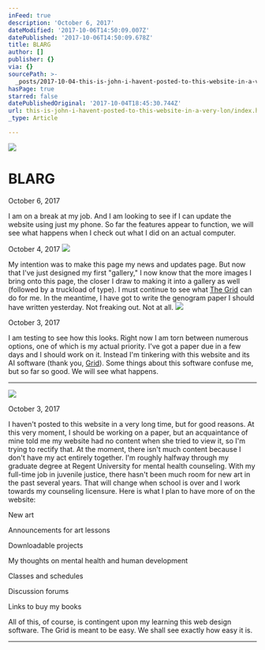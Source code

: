 ```yaml
---
inFeed: true
description: 'October 6, 2017'
dateModified: '2017-10-06T14:50:09.007Z'
datePublished: '2017-10-06T14:50:09.678Z'
title: BLARG
author: []
publisher: {}
via: {}
sourcePath: >-
  _posts/2017-10-04-this-is-john-i-havent-posted-to-this-website-in-a-very-lon.md
hasPage: true
starred: false
datePublishedOriginal: '2017-10-04T18:45:30.744Z'
url: this-is-john-i-havent-posted-to-this-website-in-a-very-lon/index.html
_type: Article

---
```

![](https://the-grid-user-content.s3-us-west-2.amazonaws.com/58df03cb-2cd5-40a7-8d52-f3a4bc46e77c.jpg)

# BLARG

October 6, 2017

I am on a break at my job. And I am looking to see if I can update the website using just my phone. So far the features appear to function, we will see what happens when I check out what I did on an actual computer.

October 4, 2017
![](https://s3-us-west-2.amazonaws.com/the-grid-img/p/5a2b6a44cee7b1a2cdacb50ef0f98542c0b21a08.jpg)

My intention was to make this page my news and updates page. But now that I've just designed my first "gallery," I now know that the more images I bring onto this page, the closer I draw to making it into a gallery as well (followed by a truckload of type). I must continue to see what [The Grid][0] can do for me. In the meantime, I have got to write the genogram paper I should have written yesterday. Not freaking out. Not at all.
![](https://s3-us-west-2.amazonaws.com/the-grid-img/p/e3fda9ac83cbe08ffa8dd1127f7132856ae2098d.jpg)

October 3, 2017

I am testing to see how this looks. Right now I am torn between numerous options, one of which is my actual priority. I've got a paper due in a few days and I should work on it. Instead I'm tinkering with this website and its AI software (thank you, [Grid][1]). Some things about this software confuse me, but so far so good. We will see what happens.

---

![](https://the-grid-user-content.s3-us-west-2.amazonaws.com/3b67e4ec-4b78-4260-a50c-2bfdda734969.jpg)

October 3, 2017

I haven't posted to this website in a very long time, but for good reasons. At this very moment, I should be working on a paper, but an acquaintance of mine told me my website had no content when she tried to view it, so I'm trying to rectify that. At the moment, there isn't much content because I don't have my act entirely together. I'm roughly halfway through my graduate degree at Regent University for mental health counseling. With my full-time job in juvenile justice, there hasn't been much room for new art in the past several years. That will change when school is over and I work towards my counseling licensure. Here is what I plan to have more of on the website:

New art

Announcements for art lessons

Downloadable projects

My thoughts on mental health and human development

Classes and schedules

Discussion forums

Links to buy my books

All of this, of course, is contingent upon my learning this web design software. The Grid is meant to be easy. We shall see exactly how easy it is.

---



[0]: http://thegrid.io/
[1]: https://thegrid.io/